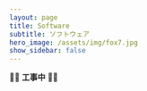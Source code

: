 ```yaml
---
layout: page
title: Software
subtitle: ソフトウェア
hero_image: /assets/img/fox7.jpg
show_sidebar: false
---
```

:construction::construction: **工事中** :construction::construction:
